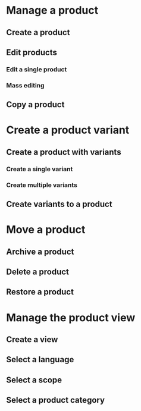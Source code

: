 # Manage a product
## Create a product
## Edit products
### Edit a single product
### Mass editing
## Copy a product

# Create a product variant
## Create a product with variants
### Create a single variant
### Create multiple variants
## Create variants to a product

# Move a product
## Archive a product
## Delete a product
## Restore a product

# Manage the product view
## Create a view
## Select a language
## Select a scope
## Select a product category
